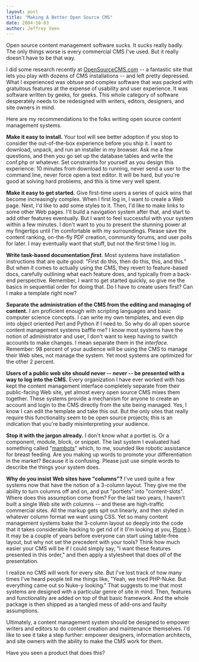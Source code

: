 ```yaml
---
layout: post
title: "Making A Better Open Source CMS"
date: 2004-10-03
author: Jeffrey Veen
---
```

Open source content management software sucks. It sucks really badly. The only things worse is every commercial CMS I've used. But it really doesn't have to be that way.

I did some research recently at <a href="http://www.opensourcecms.com/">OpenSourceCMS.com</a> -- a fantastic site that lets you play with dozens of CMS installations -- and left pretty depressed. What I experienced was obtuse and complex software that was packed with gratuitous features at the expense of usability and user experience. It was software written by geeks, for geeks. This whole category of software desperately needs to be redesigned with writers, editors, designers, and site owners in mind.

Here are my recommendations to the folks writing open source content management systems.

<strong>Make it easy to install.</strong> Your tool will see better adoption if you stop to consider the out-of-the-box experience before you ship it. I want to download, unpack, and run an installer in my browser. Ask me a few questions, and then <em>you</em> go set up the database tables and write the conf.php or whatever. Set constraints for yourself as you design this experience: 10 minutes from download to running, never send a user to the command line, never force open a text editor. It will be hard, but you're good at solving hard problems, and this is time very well spent.

<strong>Make it easy to get started.</strong> Give first-time users a series of quick wins that become increasingly complex. When I first log in, I want to create a Web page. Next, I'd like to add some styles to it. Then, I'd like to make links to some other Web pages. I'll build a navigation system after that, and start to add other features eventually. But I want to feel successful with your system within a few minutes. I don't want to you to present the stunning power at my fingertips until I'm comfortable with my surroundings. Please save the content ranking, on-the-fly PDF creation, community forums, and user polls for later. I may eventually want that stuff, but not the first time I log in.

<strong>Write task-based documentation <em>first.</em></strong> Most systems have installation instructions that are quite good: "First do this, then do this, this, and this." But when it comes to actually using the CMS, they revert to feature-based docs, carefully outlining what each feature does, and typically from a back-end perspective. Remember, I want to get started quickly, so give me the basics in sequential order for doing that. Do I have to create users first? Can I make a template right now?

<strong>Separate the administration of the CMS from the editing and managing of content.</strong> I am proficient enough with scripting languages and basic computer science concepts. I can write my own templates, and even dip into object oriented Perl and Python if I need to. So why do all open source content management systems baffle me? I know most systems have the notion of administrator and user, I don't want to keep having to switch accounts to make changes. I mean separate them in the <em>interface</em>. Remember: 98 percent of your audience will be using the CMS to manage their Web sites, not manage the system. Yet most systems are optimized for the other 2 percent.

<strong>Users of a public web site should never -- <em>never</em> -- be presented with a way to log into the CMS.</strong> Every organization I have ever worked with has kept the content management interface completely separate from their public-facing Web site, yet almost every open source CMS mixes them together. These systems provide a mechanism for anyone to create an account and login to the CMS directly from the site being managed. Yes, I know I can edit the template and take this out. But the only sites that really require this functionality seem to be open source projects; this is an indication that you're badly misinterpreting your audience.

<strong>Stop it with the jargon already.</strong> I don't know what a portlet is. Or a component, module, block, or snippet. The last system I evaluated had something called "<a href="http://mamboserver.com/">mambots</a>" which, to me, sounded like robotic assistance for breast feeding. Are you making up words to promote your differentiation in the market? Because it is confusing. Please just use simple words to describe the things your system does.

<strong>Why do you insist Web sites have "columns"?</strong> I've used quite a few systems now that have the notion of a 3-column layout. They give me the ability to turn columns off and on, and put "portlets" into "content-slots". Where does this assumption come from? For the last two years, I haven't built a single Web site with columns -- and these are high-traffic commercial sites. All the markup gets spit out linearly, and then styled in whatever column format we want using CSS. Yet so many content management systems bake the 3-column layout so deeply into the code that it takes considerable hacking to get rid of it (I'm looking at you, <a href="http://plone.org/">Plone</a>.). It may be a couple of years before everyone can start using table-free layout, but why not set the precedent with your tools? Think how much easier your CMS will be if I could simply say, "I want these features presented in this order," and then apply a stylesheet that does <em>all</em> of the presentation.

I realize no CMS will work for every site. But I've lost track of how many times I've heard people tell me things like, "Yeah, we tried PHP-Nuke. But everything came out so Nuke-y looking." That suggests to me that most systems are designed with a particular genre of site in mind. Then, features and functionality are added on top of that basic framework. And the whole package is then shipped as a tangled mess of add-ons and faulty assumptions.

Ultimately, a content management system should be designed to empower writers and editors to do content creation and maintenance themselves. I'd like to see it take a step further: empower designers, information architects, and site owners with the ability to make the CMS work for <em>them</em>.

Have you seen a product that does this?
